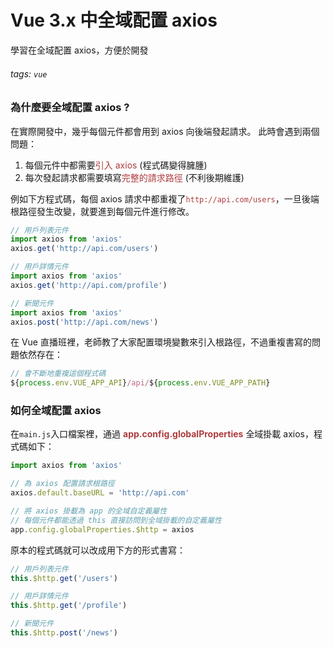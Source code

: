# Vue 3.x 中全域配置 axios

學習在全域配置 axios，方便於開發

###### tags: `vue`

### 為什麼要全域配置 axios ?
在實際開發中，幾乎每個元件都會用到 axios 向後端發起請求。 此時會遇到兩個問題：
1. 每個元件中都需要<font v-pre color="#AE3C3E">引入 axios</font> (程式碼變得臃腫)
2. 每次發起請求都需要填寫<font v-pre color="#AE3C3E">完整的請求路徑</font> (不利後期維護)

例如下方程式碼，每個 axios 請求中都重複了<font v-pre color="#AE3C3E">`http://api.com/users`</font>，一旦後端根路徑發生改變，就要進到每個元件進行修改。

```javascript
// 用戶列表元件
import axios from 'axios'
axios.get('http://api.com/users')
```
```javascript
// 用戶詳情元件
import axios from 'axios'
axios.get('http://api.com/profile')
```
```javascript
// 新聞元件
import axios from 'axios'
axios.post('http://api.com/news')
```
在 Vue 直播班裡，老師教了大家配置環境變數來引入根路徑，不過重複書寫的問題依然存在：
```javascript
// 會不斷地重複這個程式碼
${process.env.VUE_APP_API}/api/${process.env.VUE_APP_PATH}
```

### 如何全域配置 axios

在`main.js`入口檔案裡，通過 <font v-pre color="#AE3C3E">**app.config.globalProperties**</font> 全域掛載 axios，程式碼如下：
```javascript
import axios from 'axios'

// 為 axios 配置請求根路徑
axios.default.baseURL = 'http://api.com'

// 將 axios 掛載為 app 的全域自定義屬性
// 每個元件都能透過 this 直接訪問到全域掛載的自定義屬性
app.config.globalProperties.$http = axios
```
原本的程式碼就可以改成用下方的形式書寫：
```javascript
// 用戶列表元件
this.$http.get('/users')
```
```javascript
// 用戶詳情元件
this.$http.get('/profile')
```
```javascript
// 新聞元件
this.$http.post('/news')
```
